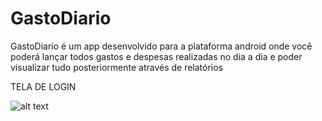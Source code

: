 # GastoDiario
GastoDiario é um app desenvolvido para a plataforma android onde você poderá lançar todos gastos e despesas realizadas no dia a dia e poder visualizar tudo posteriormente através de relatórios



TELA DE LOGIN

![alt text](https://i.postimg.cc/sg28zBgQ/Tela-Login-App.png)
